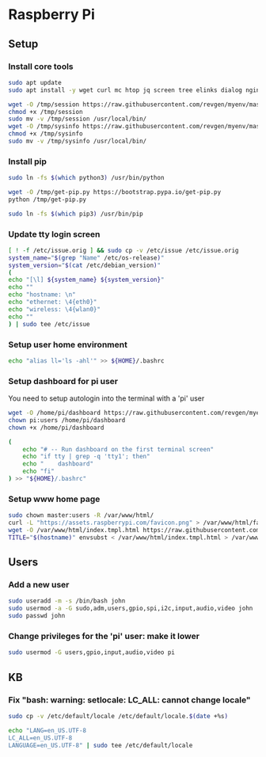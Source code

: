 # Raspberry Pi

## Setup

### Install core tools

```bash
sudo apt update
sudo apt install -y wget curl mc htop jq screen tree elinks dialog nginx

wget -O /tmp/session https://raw.githubusercontent.com/revgen/myenv/master/home/.local/bin/session
chmod +x /tmp/session
sudo mv -v /tmp/session /usr/local/bin/
wget -O /tmp/sysinfo https://raw.githubusercontent.com/revgen/myenv/master/home/.local/bin/sysinfo
chmod +x /tmp/sysinfo
sudo mv -v /tmp/sysinfo /usr/local/bin/
```

### Install pip

```bash
sudo ln -fs $(which python3) /usr/bin/python

wget -O /tmp/get-pip.py https://bootstrap.pypa.io/get-pip.py
python /tmp/get-pip.py

sudo ln -fs $(which pip3) /usr/bin/pip
```

### Update tty login screen

```bash
[ ! -f /etc/issue.orig ] && sudo cp -v /etc/issue /etc/issue.orig
system_name="$(grep "Name" /etc/os-release)"
system_version="$(cat /etc/debian_version)"
(
echo "[\l] ${system_name} ${system_version}"
echo ""
echo "hostname: \n"
echo "ethernet: \4{eth0}"
echo "wireless: \4{wlan0}"
echo ""
) | sudo tee /etc/issue
```

### Setup user home environment

```bash
echo "alias ll='ls -ahl'" >> ${HOME}/.bashrc
```

### Setup dashboard for pi user

You need to setup autologin into the terminal with a 'pi' user

```bash
wget -O /home/pi/dashboard https://raw.githubusercontent.com/revgen/myenv/master/setup/linux/raspberry/dashboard
chown pi:users /home/pi/dashboard
chown +x /home/pi/dashboard

(
    echo "# -- Run dashboard on the first terminal screen"
    echo "if tty | grep -q 'tty1'; then"
    echo "    dashboard"
    echo "fi"
) >> "${HOME}/.bashrc"
```

### Setup www home page

```bash
sudo chown master:users -R /var/www/html/
curl -L "https://assets.raspberrypi.com/favicon.png" > /var/www/html/favicon.png
wget -O /var/www/html/index.tmpl.html https://raw.githubusercontent.com/revgen/myenv/master/setup/linux/raspberry/index.tmpl.html
TITLE="$(hostname)" envsubst < /var/www/html/index.tmpl.html > /var/www/html/index.html
```

## Users

### Add a new user

```bash
sudo useradd -m -s /bin/bash john
sudo usermod -a -G sudo,adm,users,gpio,spi,i2c,input,audio,video john
sudo passwd john
```

### Change privileges for the 'pi' user: make it lower

```bash
sudo usermod -G users,gpio,input,audio,video pi
```

## KB

### Fix "bash: warning: setlocale: LC_ALL: cannot change locale"

```bash
sudo cp -v /etc/default/locale /etc/default/locale.$(date +%s)

echo "LANG=en_US.UTF-8
LC_ALL=en_US.UTF-8
LANGUAGE=en_US.UTF-8" | sudo tee /etc/default/locale
```
